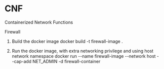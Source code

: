 # CNF
Containerized Network Functions

Firewall
1. Build the docker image
docker build -t firewall-image .

2. Run the docker image, with extra networking privilege and using host network namespace
docker run --name firewall-image --network host --cap-add NET_ADMIN -d firewall-container

